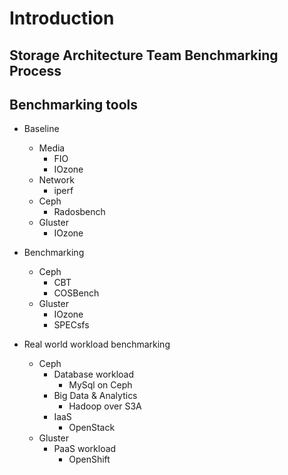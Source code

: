 # Introduction

## Storage Architecture Team Benchmarking Process

## Benchmarking tools

- Baseline
  - Media
    - FIO
    - IOzone
  - Network
    - iperf
  - Ceph
    - Radosbench
  - Gluster
    - IOzone

- Benchmarking
  - Ceph
    - CBT
    - COSBench
  - Gluster
    - IOzone
    - SPECsfs

- Real world workload benchmarking
  - Ceph
    - Database workload
      - MySql on Ceph
    - Big Data & Analytics
      - Hadoop over S3A
    - IaaS
      - OpenStack
  - Gluster
    - PaaS workload
      - OpenShift
